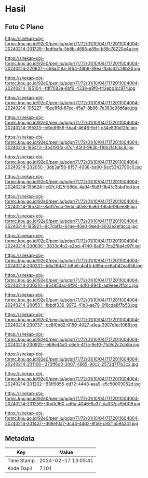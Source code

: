 # Hasil

## Foto C Plano

https://sirekap-obj-formc.kpu.go.id/92e0/pemilu/pdpr/71/72/01/10/04/7172011004004-20240214-201729--1edfeafa-5b9b-4685-a85e-b55c78220e4a.jpg

https://sirekap-obj-formc.kpu.go.id/92e0/pemilu/pdpr/71/72/01/10/04/7172011004004-20240214-220807--c68a319a-5f64-48b8-89ea-fbdc62c38b26.jpg

https://sirekap-obj-formc.kpu.go.id/92e0/pemilu/pdpr/71/72/01/10/04/7172011004004-20240214-195104--fdf7083a-8bf9-4338-a9f0-f42ebb1cc974.jpg

https://sirekap-obj-formc.kpu.go.id/92e0/pemilu/pdpr/71/72/01/10/04/7172011004004-20240214-195227--f8ee1f1d-67ec-45a7-8b96-7e383c98d6ab.jpg

https://sirekap-obj-formc.kpu.go.id/92e0/pemilu/pdpr/71/72/01/10/04/7172011004004-20240214-195313--c6ddf656-5ba4-4648-9cff-c34e830df2fc.jpg

https://sirekap-obj-formc.kpu.go.id/92e0/pemilu/pdpr/71/72/01/10/04/7172011004004-20240214-195413--3b4f93fa-37cf-45f3-963b-110b3f4fcbc8.jpg

https://sirekap-obj-formc.kpu.go.id/92e0/pemilu/pdpr/71/72/01/10/04/7172011004004-20240214-202050--3db3af58-8157-4038-ba00-9ec5342790c0.jpg

https://sirekap-obj-formc.kpu.go.id/92e0/pemilu/pdpr/71/72/01/10/04/7172011004004-20240214-195624--c07c7d25-566d-4a94-9b81-1b47c3bbd1ed.jpg

https://sirekap-obj-formc.kpu.go.id/92e0/pemilu/pdpr/71/72/01/10/04/7172011004004-20240214-195741--8a617eca-1edd-40e8-9a9d-f9bde19bee89.jpg

https://sirekap-obj-formc.kpu.go.id/92e0/pemilu/pdpr/71/72/01/10/04/7172011004004-20240214-195921--9c7cbf1a-64ae-40e0-9eed-3002e2efdcca.jpg

https://sirekap-obj-formc.kpu.go.id/92e0/pemilu/pdpr/71/72/01/10/04/7172011004004-20240214-200036--3833d4b2-e2bd-4740-8a63-7ca2f8a4c97f.jpg

https://sirekap-obj-formc.kpu.go.id/92e0/pemilu/pdpr/71/72/01/10/04/7172011004004-20240214-200201--b6a26447-b8b6-4c45-b99a-ce6a042ea556.jpg

https://sirekap-obj-formc.kpu.go.id/92e0/pemilu/pdpr/71/72/01/10/04/7172011004004-20240214-200310--95485dac-9f94-4df0-894b-ad9eee2ffccc.jpg

https://sirekap-obj-formc.kpu.go.id/92e0/pemilu/pdpr/71/72/01/10/04/7172011004004-20240214-200501--fbbdf339-9972-41b3-ae79-6f6cde8f7b50.jpg

https://sirekap-obj-formc.kpu.go.id/92e0/pemilu/pdpr/71/72/01/10/04/7172011004004-20240214-200737--cc8f0b82-0150-4027-a1ea-3907e1ec1068.jpg

https://sirekap-obj-formc.kpu.go.id/92e0/pemilu/pdpr/71/72/01/10/04/7172011004004-20240214-200905--eb9ed4a0-c6e5-4f7a-9ef0-71c9d2c2cb8a.jpg

https://sirekap-obj-formc.kpu.go.id/92e0/pemilu/pdpr/71/72/01/10/04/7172011004004-20240214-201106--373ff6d0-2007-4665-90c2-2572d7f7b3c2.jpg

https://sirekap-obj-formc.kpu.go.id/92e0/pemilu/pdpr/71/72/01/10/04/7172011004004-20240214-201202--63ff9855-dd72-4443-aaa9-e5c50009052d.jpg

https://sirekap-obj-formc.kpu.go.id/92e0/pemilu/pdpr/71/72/01/10/04/7172011004004-20240214-201259--0bd1c160-ad9a-4046-9a37-da037cc9b006.jpg

https://sirekap-obj-formc.kpu.go.id/92e0/pemilu/pdpr/71/72/01/10/04/7172011004004-20240214-201437--d69ef0a7-3cd4-44d2-9fb6-c95f1a594241.jpg


## Metadata

| Key        | Value               |
| ---------- | ------------------- |
| Time Stamp | 2024-02-17 13:05:41 |
| Kode Dapil | 7101                |



